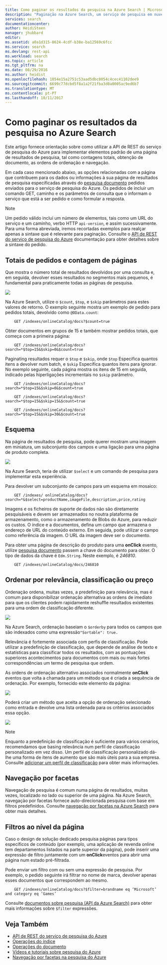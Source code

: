 ```yaml
---
title: Como paginar os resultados da pesquisa na Azure Search | Microsoft Docs
description: "Paginação na Azure Search, um serviço de pesquisa em nuvem alojado no Microsoft Azure."
services: search
documentationcenter: 
author: HeidiSteen
manager: jhubbard
editor: 
ms.assetid: a0a1d315-8624-4cdf-b38e-ba12569c6fcc
ms.service: search
ms.devlang: rest-api
ms.workload: search
ms.topic: article
ms.tgt_pltfrm: na
ms.date: 08/29/2016
ms.author: heidist
ms.openlocfilehash: 1054e15a2751c53aad5dbc8054c4cec41102dee9
ms.sourcegitcommit: 6699c77dcbd5f8a1a2f21fba3d0a0005ac9ed6b7
ms.translationtype: MT
ms.contentlocale: pt-PT
ms.lasthandoff: 10/11/2017
---
```

# <a name="how-to-page-search-results-in-azure-search"></a>Como paginar os resultados da pesquisa no Azure Search
Este artigo fornece orientação sobre como utilizar a API de REST do serviço de pesquisa do Azure para implementar elementos padrão de uma página de resultados de pesquisa, tal como contagens totais, obtenção de documento, as ordens de ordenação e navegação.

Em cada caso mencionado abaixo, as opções relacionadas com a página que contribuem para os dados ou informações à sua página de resultados de pesquisa especificadas através do [pesquisa documento](http://msdn.microsoft.com/library/azure/dn798927.aspx) pedidos enviados para o serviço de pesquisa do Azure. Os pedidos de incluir um comando GET, caminho e os parâmetros de consulta que o informam o serviço que está a ser pedido e como formular a resposta.

> [!NOTE]
> Um pedido válido inclui um número de elementos, tais como um URL do serviço e um caminho, verbo HTTP `api-version`, e assim sucessivamente. Para uma forma abreviada, iremos recortadas exemplos para realçar apenas a sintaxe que é relevante para paginação. Consulte o [API de REST do serviço de pesquisa do Azure](http://msdn.microsoft.com/library/azure/dn798935.aspx) documentação para obter detalhes sobre a sintaxe do pedido.
> 
> 

## <a name="total-hits-and-page-counts"></a>Totais de pedidos e contagem de páginas
Que mostra o número total de resultados devolvidos por uma consulta e, em seguida, devolver esses resultados no segmentos mais pequenos, é fundamental para praticamente todas as páginas de pesquisa.

![][1]

Na Azure Search, utilize o `$count`, `$top`, e `$skip` parâmetros para estes valores de retorno. O exemplo seguinte mostra um exemplo de pedido para pedidos totais, devolvido como `@OData.count`:

        GET /indexes/onlineCatalog/docs?$count=true

Obter documentos em grupos de 15 e também mostrar pedidos totais, que começa com a primeira página:

        GET /indexes/onlineCatalog/docs?search=*$top=15&$skip=0&$count=true

Paginating resultados requer o `$top` e `$skip`, onde `$top` Especifica quantos itens a devolver num batch, e `$skip` Especifica quantos itens para ignorar. No exemplo seguinte, cada página mostra os itens de 15 em seguida, indicado pelas hiperligações incrementais no `$skip` parâmetro.

        GET /indexes/onlineCatalog/docs?search=*$top=15&$skip=0&$count=true

        GET /indexes/onlineCatalog/docs?search=*$top=15&$skip=15&$count=true

        GET /indexes/onlineCatalog/docs?search=*$top=15&$skip=30&$count=true

## <a name="layout"></a>Esquema
Na página de resultados de pesquisa, pode querer mostram uma imagem em miniatura, um subconjunto dos campos e uma ligação para uma página de produto completa.

 ![][2]

Na Azure Search, teria de utilizar `$select` e um comando de pesquisa para implementar esta experiência.

Para devolver um subconjunto de campos para um esquema em mosaico:

        GET /indexes/ onlineCatalog/docs?search=*&$select=productName,imageFile,description,price,rating 

Imagens e os ficheiros de suporte de dados não são diretamente pesquisáveis e devem ser armazenados no noutra plataforma de armazenamento, como o armazenamento de Blobs do Azure, para reduzir os custos. O índice e a documentos, defina um campo que armazena o endereço de URL do conteúdo externo. Em seguida, pode utilizar o campo como referência da imagem. O URL da imagem deve ser o documento.

Para obter uma página de descrição do produto para uma **onClick** evento, utilize [pesquisa documento](http://msdn.microsoft.com/library/azure/dn798929.aspx) passem a chave do documento para obter. O tipo de dados da chave é `Edm.String`. Neste exemplo, é *246810*. 

        GET /indexes/onlineCatalog/docs/246810

## <a name="sort-by-relevance-rating-or-price"></a>Ordenar por relevância, classificação ou preço
Ordenação ordena, muitas vezes, a predefinição para relevância, mas é comum para disponibilizar ordenação alternativa as ordens de imediato para que os clientes podem rapidamente reshuffle resultados existentes para uma ordem de classificação diferente.

 ![][3]

Na Azure Search, ordenação baseiam o `$orderby` para todos os campos que são indexados como uma expressão`"Sortable": true.`

Relevância é fortemente associada com perfis de classificação. Pode utilizar a predefinição de classificação, que depende de análise de texto e estatísticas para classificar todos os resultados, com as pontuações superiores acontecimentos para documentos com mais ou mais fortes correspondências um termo de pesquisa que ordem.

As ordens de ordenação alternativo associados normalmente **onClick** eventos que volta a chamada para um método que é criada a sequência de ordenação. Por exemplo, fornecido este elemento da página:

 ![][4]

Poderá criar um método que aceita a opção de ordenação selecionado como entrada e devolve uma lista ordenada para os critérios associados essa opção.

 ![][5]

> [!NOTE]
> Enquanto a predefinição de classificação é suficiente para vários cenários, recomendamos que basing relevância num perfil de classificação personalizado em vez disso. Um perfil de classificação personalizado dá-lhe uma forma de itens de aumento que são mais úteis para a sua empresa. Consulte [adicionar um perfil de classificação](http://msdn.microsoft.com/library/azure/dn798928.aspx) para obter mais informações. 
> 
> 

## <a name="faceted-navigation"></a>Navegação por facetas
Navegação de pesquisa é comum numa página de resultados, muitas vezes, localizado no lado ou superior de uma página. Na Azure Search, navegação por facetas fornece auto-direcionada pesquisa com base em filtros predefinidos. Consulte [navegação por facetas na Azure Search](search-faceted-navigation.md) para obter mais detalhes.

## <a name="filters-at-the-page-level"></a>Filtros ao nível da página
Caso o design de solução dedicado pesquisa páginas para tipos específicos de conteúdo (por exemplo, uma aplicação de revenda online tem departamentos listados na parte superior da página), pode inserir uma expressão de filtro juntamente com um **onClick**eventos para abrir uma página num estado pré-filtrada. 

Pode enviar um filtro com ou sem uma expressão de pesquisa. Por exemplo, o pedido seguinte irá filtrar no nome de marca, devolver apenas esses documentos que correspondem ao mesmo.

        GET /indexes/onlineCatalog/docs?$filter=brandname eq ‘Microsoft’ and category eq ‘Games’

Consulte [documentos sobre pesquisa (API da Azure Search)](http://msdn.microsoft.com/library/azure/dn798927.aspx) para obter mais informações sobre `$filter` expressões.

## <a name="see-also"></a>Veja Também
* [API de REST do serviço de pesquisa do Azure](http://msdn.microsoft.com/library/azure/dn798935.aspx)
* [Operações do índice](http://msdn.microsoft.com/library/azure/dn798918.aspx)
* [Operações do documento](http://msdn.microsoft.com/library/azure/dn800962.aspx)
* [Vídeos e tutoriais sobre pesquisa do Azure](search-video-demo-tutorial-list.md)
* [Navegação por facetas na pesquisa do Azure](search-faceted-navigation.md)

<!--Image references-->
[1]: ./media/search-pagination-page-layout/Pages-1-Viewing1ofNResults.PNG
[2]: ./media/search-pagination-page-layout/Pages-2-Tiled.PNG
[3]: ./media/search-pagination-page-layout/Pages-3-SortBy.png
[4]: ./media/search-pagination-page-layout/Pages-4-SortbyRelevance.png
[5]: ./media/search-pagination-page-layout/Pages-5-BuildSort.png 
